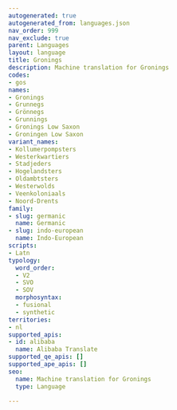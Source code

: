 ```yaml
---
autogenerated: true
autogenerated_from: languages.json
nav_order: 999
nav_exclude: true
parent: Languages
layout: language
title: Gronings
description: Machine translation for Gronings
codes:
- gos
names:
- Gronings
- Grunnegs
- Grönnegs
- Grunnings
- Gronings Low Saxon
- Groningen Low Saxon
variant_names:
- Kollumerpompsters
- Westerkwartiers
- Stadjeders
- Hogelandsters
- Oldambtsters
- Westerwolds
- Veenkoloniaals
- Noord-Drents
family:
- slug: germanic
  name: Germanic
- slug: indo-european
  name: Indo-European
scripts:
- Latn
typology:
  word_order:
  - V2
  - SVO
  - SOV
  morphosyntax:
  - fusional
  - synthetic
territories:
- nl
supported_apis:
- id: alibaba
  name: Alibaba Translate
supported_qe_apis: []
supported_ape_apis: []
seo:
  name: Machine translation for Gronings
  type: Language

---
```



